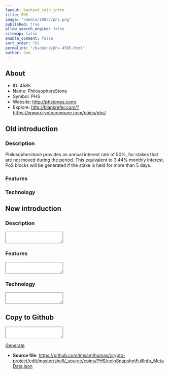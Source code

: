 ```yaml
---
layout: backend_coin_intro
title: PHS
image: "/media/19857/phs.png"
published: true
allow_search_engine: false
sitemap: false
enable_comment: false
sort_order: 782
permalink: "/backend/phs-4585.html"
author: Sam
---
```


## About

- ID: 4585
- Name: PhilosophersStone
- Symbol: PHS
- Website: http://phstones.com/
- Explore: http://blankrefer.com/?https://www.cryptocompare.com/coins/phs/


## Old introduction

### Description

<p>Philosopherstone provides an annual interest rate of 50%, for stakes that are not moved during the period. This equivalent to 3.44% monthly interest. PoS blocks will be generated if the stake is held for more than 5 days.</p>

### Features


### Technology




## New introduction


### Description
<textarea id="meta_description" name="description"></textarea>

### Features
<textarea id="meta_features" name="features"></textarea>

### Technology
<textarea id="meta_technology" name="technology"></textarea>


## Copy to Github

<textarea id="coinsnapshotfullinfo_metadata"></textarea>

<a href="#gen" onclick="generateMetaDatJson()">Generate</a>

- **Source file**: <a href="https://github.com/imsamthomas/crypto-project/edit/master/shell/_source/coins/PHS/coinSnapshotFullInfo_MetaData.json">https://github.com/imsamthomas/crypto-project/edit/master/shell/_source/coins/PHS/coinSnapshotFullInfo_MetaData.json</a>

